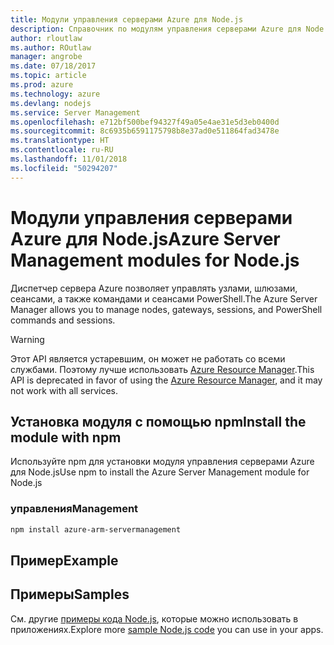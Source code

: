 ```yaml
---
title: Модули управления серверами Azure для Node.js
description: Справочник по модулям управления серверами Azure для Node.js
author: rloutlaw
ms.author: ROutlaw
manager: angrobe
ms.date: 07/18/2017
ms.topic: article
ms.prod: azure
ms.technology: azure
ms.devlang: nodejs
ms.service: Server Management
ms.openlocfilehash: e712bf500bef94327f49a05e4ae31e5d3eb0400d
ms.sourcegitcommit: 8c6935b6591175798b8e37ad0e511864fad3478e
ms.translationtype: HT
ms.contentlocale: ru-RU
ms.lasthandoff: 11/01/2018
ms.locfileid: "50294207"
---
```

# <a name="azure-server-management-modules-for-nodejs"></a><span data-ttu-id="045c1-103">Модули управления серверами Azure для Node.js</span><span class="sxs-lookup"><span data-stu-id="045c1-103">Azure Server Management modules for Node.js</span></span>

<span data-ttu-id="045c1-104">Диспетчер сервера Azure позволяет управлять узлами, шлюзами, сеансами, а также командами и сеансами PowerShell.</span><span class="sxs-lookup"><span data-stu-id="045c1-104">The Azure Server Manager allows you to manage nodes, gateways, sessions, and PowerShell commands and sessions.</span></span>

> [!WARNING]
> <span data-ttu-id="045c1-105">Этот API является устаревшим, он может не работать со всеми службами. Поэтому лучше использовать [Azure Resource Manager](/javascript/api/overview/azure/resources).</span><span class="sxs-lookup"><span data-stu-id="045c1-105">This API is deprecated in favor of using the [Azure Resource Manager](/javascript/api/overview/azure/resources), and it may not work with all services.</span></span>

## <a name="install-the-module-with-npm"></a><span data-ttu-id="045c1-106">Установка модуля с помощью npm</span><span class="sxs-lookup"><span data-stu-id="045c1-106">Install the module with npm</span></span>

<span data-ttu-id="045c1-107">Используйте npm для установки модуля управления серверами Azure для Node.js</span><span class="sxs-lookup"><span data-stu-id="045c1-107">Use npm to install the Azure Server Management module for Node.js</span></span>

### <a name="management"></a><span data-ttu-id="045c1-108">управления</span><span class="sxs-lookup"><span data-stu-id="045c1-108">Management</span></span>

```bash
npm install azure-arm-servermanagement
```

## <a name="example"></a><span data-ttu-id="045c1-109">Пример</span><span class="sxs-lookup"><span data-stu-id="045c1-109">Example</span></span>

## <a name="samples"></a><span data-ttu-id="045c1-110">Примеры</span><span class="sxs-lookup"><span data-stu-id="045c1-110">Samples</span></span>

<span data-ttu-id="045c1-111">См. другие [примеры кода Node.js](https://azure.microsoft.com/resources/samples/?platform=nodejs), которые можно использовать в приложениях.</span><span class="sxs-lookup"><span data-stu-id="045c1-111">Explore more [sample Node.js code](https://azure.microsoft.com/resources/samples/?platform=nodejs) you can use in your apps.</span></span>